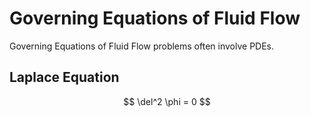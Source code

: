 # Governing Equations of Fluid Flow

Governing Equations of Fluid Flow problems often involve PDEs.

## Laplace Equation

$$ \del^2 \phi = 0 $$
